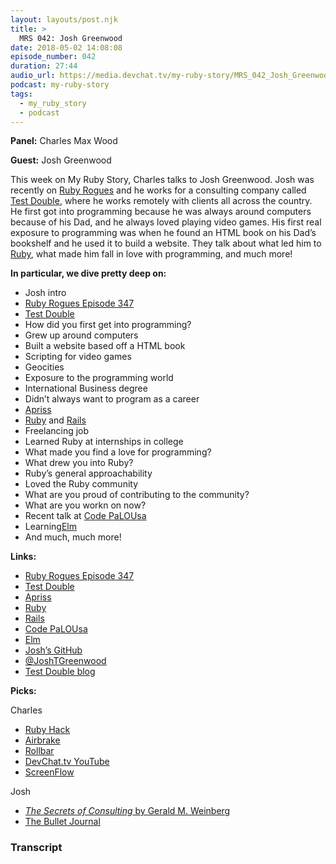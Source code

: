 ```yaml
---
layout: layouts/post.njk
title: >
  MRS 042: Josh Greenwood
date: 2018-05-02 14:08:08
episode_number: 042
duration: 27:44
audio_url: https://media.devchat.tv/my-ruby-story/MRS_042_Josh_Greenwood.mp3
podcast: my-ruby-story
tags:
  - my_ruby_story
  - podcast
---
```


**Panel:** Charles Max Wood

**Guest:** Josh Greenwood

This week on My Ruby Story, Charles talks to Josh Greenwood. Josh was recently on [Ruby Rogues](https://devchat.tv/ruby-rogues/rr-347-theres-nothing-new-sun-justin-searls-josh-greenwood) and he works for a consulting company called [Test Double](https://testdouble.com/), where he works remotely with clients all across the country. He first got into programming because he was always around computers because of his Dad, and he always loved playing video games. His first real exposure to programming was when he found an HTML book on his Dad’s bookshelf and he used it to build a website. They talk about what led him to [Ruby](https://www.ruby-lang.org/en/), what made him fall in love with programming, and much more!

**In particular, we dive pretty deep on:**

- Josh intro
- [Ruby Rogues Episode 347](https://devchat.tv/ruby-rogues/rr-347-theres-nothing-new-sun-justin-searls-josh-greenwood)
- [Test Double](https://testdouble.com/)
- How did you first get into programming?
- Grew up around computers
- Built a website based off a HTML book
- Scripting for video games
- Geocities
- Exposure to the programming world
- International Business degree
- Didn’t always want to program as a career
- [Apriss](https://apprisssafety.com/)
- [Ruby](https://www.ruby-lang.org/en/) and [Rails](https://rubyonrails.org/)
- Freelancing job
- Learned Ruby at internships in college
- What made you find a love for programming?
- What drew you into Ruby?
- Ruby’s general approachability
- Loved the Ruby community
- What are you proud of contributing to the community?
- What are you workn on now?
- Recent talk at [Code PaLOUsa](https://www.codepalousa.com/Default.aspx)
- Learning[Elm](https://elm-lang.org/)
- And much, much more!

**Links:**

- [Ruby Rogues Episode 347](https://devchat.tv/ruby-rogues/rr-347-theres-nothing-new-sun-justin-searls-josh-greenwood)
- [Test Double](https://testdouble.com/)
- [Apriss](https://apprisssafety.com/)
- [Ruby](https://www.ruby-lang.org/en/)
- [Rails](https://rubyonrails.org/)
- [Code PaLOUsa](https://www.codepalousa.com/Default.aspx)
- [Elm](https://elm-lang.org/)
- [Josh’s GitHub](https://github.com/JoshTGreenwood)
- [@JoshTGreenwood](https://twitter.com/JoshTGreenwood?lang=en)
- [Test Double blog](https://blog.testdouble.com/)

**Picks:**

Charles

- [Ruby Hack](https://rubyhack.com/)
- [Airbrake](https://airbrake.io/)
- [Rollbar](https://rollbar.com/)
- [DevChat.tv YouTube](https://www.youtube.com/c/devchattv)
- [ScreenFlow](https://www.telestream.net/screenflow/overview.htm)

Josh

- [_The Secrets of Consulting_ by Gerald M. Weinberg](https://www.amazon.com/Secrets-Consulting-Giving-Getting-Successfully/dp/0932633013)
- [The Bullet Journal](https://bulletjournal.com/)

### Transcript
